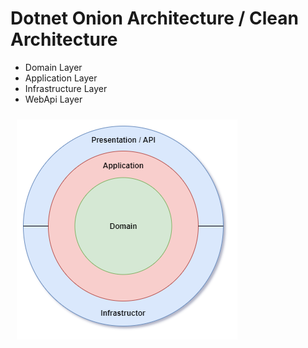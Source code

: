 # Dotnet Onion Architecture / Clean Architecture

- Domain Layer
- Application Layer
- Infrastructure Layer
- WebApi Layer

<img src="https://raw.githubusercontent.com/NilavPatel/dotnet-onion-architecture/main/assets/dotnet-onion-architecture.png" style="padding:10px">
